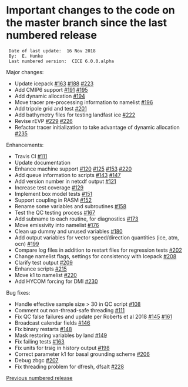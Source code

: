 # Important changes to the code on the master branch since the last numbered release

     Date of last update:  16 Nov 2018
     By:  E. Hunke
     Last numbered version:  CICE 6.0.0.alpha  


Major changes:
- Update icepack [#163](https://github.com/CICE-Consortium/CICE/pull/163) [#188](https://github.com/CICE-Consortium/CICE/pull/188) [#223](https://github.com/CICE-Consortium/CICE/pull/223)
- Add CMIP6 support [#191](https://github.com/CICE-Consortium/CICE/pull/191) [#195](https://github.com/CICE-Consortium/CICE/pull/195)
- Add dynamic allocation [#194](https://github.com/CICE-Consortium/CICE/pull/194)
- Move tracer pre-processing information to namelist [#196](https://github.com/CICE-Consortium/CICE/pull/196)
- Add tripole grid and test [#201](https://github.com/CICE-Consortium/CICE/pull/201)
- Add bathymetry files for testing landfast ice [#222](https://github.com/CICE-Consortium/CICE/pull/222)
- Revise rEVP [#229](https://github.com/CICE-Consortium/CICE/pull/229) [#226](https://github.com/CICE-Consortium/CICE/pull/226)
- Refactor tracer initialization to take advantage of dynamic allocation [#235](https://github.com/CICE-Consortium/CICE/pull/235)

Enhancements:
- Travis CI [#111](https://github.com/CICE-Consortium/CICE/pull/111)
- Update documentation 
- Enhance machine support [#120](https://github.com/CICE-Consortium/CICE/pull/120)
[#125](https://github.com/CICE-Consortium/CICE/pull/125)
[#153](https://github.com/CICE-Consortium/CICE/pull/153)
[#220](https://github.com/CICE-Consortium/CICE/pull/220)
- Add queue information to scripts [#143](https://github.com/CICE-Consortium/CICE/pull/143)
[#147](https://github.com/CICE-Consortium/CICE/pull/147)
- Add version number in netcdf output [#121](https://github.com/CICE-Consortium/CICE/pull/121)
- Increase test coverage [#129](https://github.com/CICE-Consortium/CICE/pull/129)
- Implement box model tests [#151](https://github.com/CICE-Consortium/CICE/pull/151)
- Support coupling in RASM [#152](https://github.com/CICE-Consortium/CICE/pull/152)
- Rename some variables and subroutines [#158](https://github.com/CICE-Consortium/CICE/pull/158)
- Test the QC testing process [#167](https://github.com/CICE-Consortium/CICE/pull/167)
- Add subname to each routine, for diagnostics [#173](https://github.com/CICE-Consortium/CICE/pull/173)
- Move emissivity into namelist [#176](https://github.com/CICE-Consortium/CICE/pull/176)
- Clean up dummy and unused variables [#180](https://github.com/CICE-Consortium/CICE/pull/180)
- Add output variables for vector speed/direction quantities (ice, atm, ocn) [#199](https://github.com/CICE-Consortium/CICE/pull/199)
- Compare log files in addition to restart files for regression tests [#202](https://github.com/CICE-Consortium/CICE/pull/202)
- Change namelist flags, settings for consistency with Icepack [#208](https://github.com/CICE-Consortium/CICE/pull/208)
- Clarify test output [#209](https://github.com/CICE-Consortium/CICE/pull/209)
- Enhance scripts [#215](https://github.com/CICE-Consortium/CICE/pull/215)
- Move k1 to namelist [#220](https://github.com/CICE-Consortium/CICE/pull/220)
- Add HYCOM forcing for DMI [#230](https://github.com/CICE-Consortium/CICE/pull/230)

Bug fixes:
- Handle effective sample size > 30 in QC script [#108](https://github.com/CICE-Consortium/CICE/pull/108)
- Comment out non-thread-safe threading [#111](https://github.com/CICE-Consortium/CICE/pull/111)
- Fix QC false failures and update per Roberts et al 2018 [#145](https://github.com/CICE-Consortium/CICE/pull/145)
[#161](https://github.com/CICE-Consortium/CICE/pull/161)
- Broadcast calendar fields [#146](https://github.com/CICE-Consortium/CICE/pull/146)
- Fix binary restarts [#148](https://github.com/CICE-Consortium/CICE/pull/148)
- Mask restoring variables by land [#149](https://github.com/CICE-Consortium/CICE/pull/149)
- Fix failing tests [#163](https://github.com/CICE-Consortium/CICE/pull/163)
- Fix units for trsig in history output [#198](https://github.com/CICE-Consortium/CICE/pull/198)
- Correct parameter k1 for basal grounding scheme [#206](https://github.com/CICE-Consortium/CICE/pull/206)
- Debug zbgc [#207](https://github.com/CICE-Consortium/CICE/pull/207)
- Fix threading problem for dfresh, dfsalt [#228](https://github.com/CICE-Consortium/CICE/pull/228)




[Previous numbered release](https://github.com/CICE-Consortium/CICE/releases) 